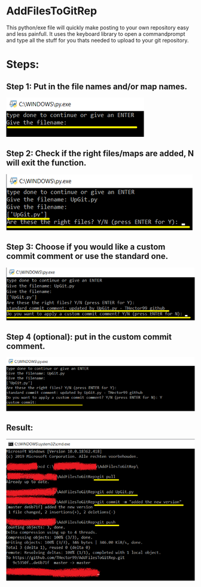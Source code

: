# AddFilesToGitRep
This python/exe file will quickly make posting to your own repository easy and less painfull.
It uses the keyboard library to open a commandprompt and type all the stuff for you thats needed to upload to your git repository.

# Steps:
## Step 1: Put in the file names and/or map names.
![alt text](https://github.com/THector99/Images/blob/master/UpGit/Step1.png)</br>
## Step 2: Check if the right files/maps are added, N will exit the function.
![alt text](https://github.com/THector99/Images/blob/master/UpGit/Step2.png)</br>
## Step 3: Choose if you would like a custom commit comment or use the standard one.
![alt text](https://github.com/THector99/Images/blob/master/UpGit/Step3.png)</br>
## Step 4 (optional): put in the custom commit comment.
![alt text](https://github.com/THector99/Images/blob/master/UpGit/Step4.png)</br>
## Result: 
![alt text](https://github.com/THector99/Images/blob/master/UpGit/result.png)</br>
